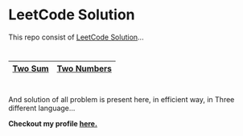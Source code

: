 
# LeetCode Solution #

This repo consist of [LeetCode Solution](https://leetcode.com/problemset/all/)...
#

| [Two Sum](https://github.com/DeWill404/LeetCode/blob/master/Solution/Two%20Sum.md) | [Two Numbers](https://github.com/DeWill404/LeetCode/blob/master/Solution/Two%20Numbers.md) |
|-|-|
#
And solution of all problem is present here, in efficient way, in Three different language...

**Checkout my profile [here.](https://leetcode.com/dewill/)**